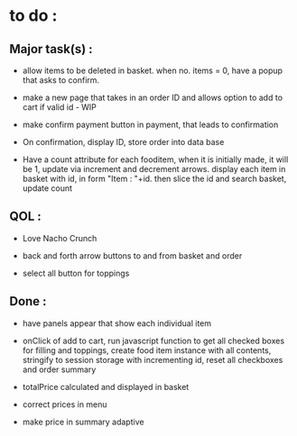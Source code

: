 # to do :

## Major task(s) :

- allow items to be deleted in basket. when no. items = 0, have a popup that asks to confirm.

- make a new page that takes in an order ID and allows option to add to cart if valid id - WIP

- make confirm payment button in payment, that leads to confirmation

- On confirmation, display ID, store order into data base

- Have a count attribute for each fooditem, when it is initially made, it will be 1, update via increment and decrement arrows. display each item in basket with id, in form "Item : "+id. then slice the id and search basket,
update count

## QOL :

- Love Nacho Crunch

- back and forth arrow buttons to and from basket and order

- select all button for toppings

## Done :

- have panels appear that show each individual item

- onClick of add to cart, run javascript function to get all checked boxes for filling
  and toppings, create food item instance with all contents, stringify to session storage with
  incrementing id, reset all checkboxes and order summary

- totalPrice calculated and displayed in basket

- correct prices in menu

- make price in summary adaptive
